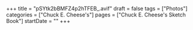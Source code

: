 +++
title = "pSYtk2bBMFZ4p2hTFEB_.avif"
draft = false
tags = ["Photos"]
categories = ["Chuck E. Cheese's"]
pages = ["Chuck E. Cheese's Sketch Book"]
startDate = ""
+++
